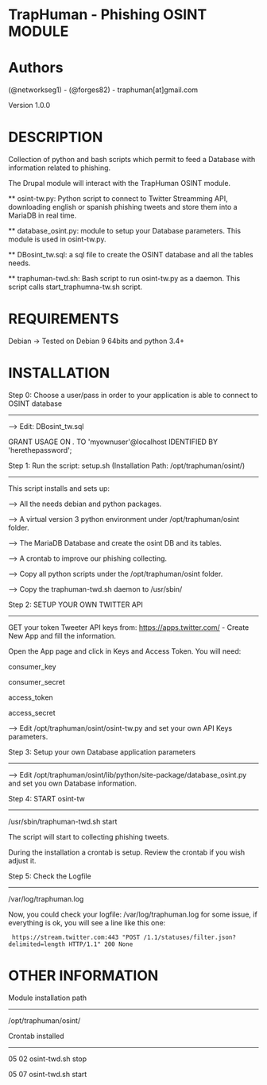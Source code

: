 

#    TrapHuman - Phishing OSINT MODULE    


# Authors 
(@networkseg1) - (@forges82) - traphuman[at]gmail.com

Version 1.0.0


# DESCRIPTION


Collection of python  and bash scripts which permit to feed a Database with information related to
phishing. 

The Drupal module will interact with the TrapHuman OSINT module.


** osint-tw.py: Python script to connect to Twitter Streamming API, downloading english or spanish phishing tweets and store them into 
a MariaDB in real time.

** database_osint.py: module to setup your Database parameters. This module is used in
osint-tw.py.

** DBosint_tw.sql: a sql file to create the OSINT database and all the tables needs.

** traphuman-twd.sh: Bash script to run osint-tw.py as a daemon. This script calls start_traphumna-tw.sh script.



# REQUIREMENTS


Debian -> Tested on Debian 9 64bits and python 3.4+


# INSTALLATION

Step 0: Choose a user/pass in order to your application is able to connect to OSINT database
___________________________________________

--> Edit: DBosint_tw.sql

GRANT USAGE ON *.* TO 'myownuser'@localhost IDENTIFIED BY 'herethepassword';



Step 1: Run the script: setup.sh    (Installation Path: /opt/traphuman/osint/)
______________________________________________________________________________________         

This script installs and sets up:

--> All the needs debian and python packages.

--> A virtual version 3 python environment under /opt/traphuman/osint folder.

--> The MariaDB Database and create the osint DB and its tables. 

--> A crontab to improve our phishing collecting.

--> Copy all python scripts  under the /opt/traphuman/osint folder.

--> Copy the traphuman-twd.sh daemon to /usr/sbin/



Step 2: SETUP YOUR OWN TWITTER API
____________________________________

GET your token Tweeter API keys from: https://apps.twitter.com/ - Create New App and fill the
information.

Open the App page and click in Keys and Access Token. You will need:

consumer_key

consumer_secret

access_token

access_secret

-->  Edit /opt/traphuman/osint/osint-tw.py and set your own API Keys parameters.



Step 3: Setup your own Database application parameters
___________________________________________

--> Edit /opt/traphuman/osint/lib/python/site-package/database_osint.py and set you own Database information. 




Step 4: START osint-tw
______________________
 
/usr/sbin/traphuman-twd.sh start

The script will start to collecting phishing tweets.

During the installation a crontab is setup. Review the crontab if you wish adjust it.



Step 5: Check the Logfile
_________________________

/var/log/traphuman.log

Now, you could check your logfile: /var/log/traphuman.log for some issue, if everything is ok, you will see a line like this one:

     https://stream.twitter.com:443 "POST /1.1/statuses/filter.json?delimited=length HTTP/1.1" 200 None


# OTHER INFORMATION


Module installation path
________________________

/opt/traphuman/osint/


Crontab installed
_________________

05 02 osint-twd.sh stop

05 07 osint-twd.sh start



